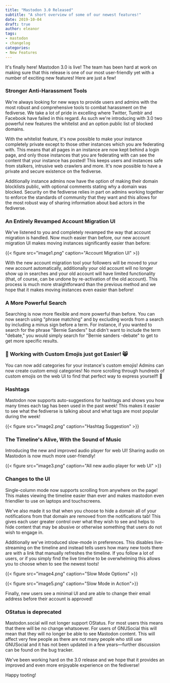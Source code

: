```yaml
---
title: "Mastodon 3.0 Released"
subtitle: "A short overview of some of our newest features!"
date: 2019-10-04
draft: true
author: eleanor
tags:
- mastodon
- changelog
categories:
- New Features
---
```


It's finally here! Mastodon 3.0 is live! The team has been hard at work on making sure that this release is one of our most user-friendly yet with a number of exciting new features! Here are just a few!<!--more-->

### Stronger Anti-Harassment Tools

We're always looking for new ways to provide users and admins with the most robust and comprehensive tools to combat harassment on the fediverse. We take a lot of pride in  excelling where Twitter, Tumblr and Facebook have failed in this regard. As such we're introducing with 3.0 two powerful new features the whitelist and an option public list of blocked domains.

With the whitelist feature, it's now possible to make your instance completely private except to those other instances which you are federating with. This means that all pages in an instance are now kept behind a login page, and only those instances that you are federating with can see the content that your instance has posted! This keeps users and instances safe from stalkers, intrusive web crawlers and more. It's now possible to have a private and secure existence on the fediverse.

Additionally instance admins now have the option of making their domain blocklists public, with optional comments stating why a domain was blocked. Security on the fediverse relies in part on admins working together to enforce the standards of community that they want and this allows for the most robust way of sharing information about bad actors in the fediverse.

### An Entirely Revamped Account Migration UI

We've listened to you and completely revamped the way that account migration is handled. Now much easier than before, our new account migration UI makes moving instances significantly easier than before:

{{< figure src="image1.png" caption="Account Migration UI" >}}

With the new account migration tool your followers will be moved to your new account automatically, additionally your old account will no longer show up in searches and your old account will have limited functionality (that, of course, can be undone by re-activation of the old account). This process is much more straightforward than the previous method and we hope that it makes moving instances even easier than before!

### A More Powerful Search

Searching is now more flexible and more powerful than before. You can now search using "phrase matching" and by excluding words from a search by including a minus sign before a term. For instance, if you wanted to search for the phrase "Bernie Sanders" but didn't want to include the term "debate," you would simply search for "Bernie sanders -debate" to get to get more specific results.

### 💁 Working with Custom Emojis just got Easier! 😸

You can now add categories for your instance's custom emojis! Admins can now create custom emoji categories! No more scrolling through hundreds of custom emojis on the web UI to find that perfect way to express yourself! 🐣

### Hashtags

Mastodon now supports auto-suggestions for hashtags and shows you how many times each tag has been used in the past week! This makes it easier to see what the fediverse is talking about and what tags are most popular during the week!

{{< figure src="image2.png" caption="Hashtag Suggestion" >}}

### The Timeline's Alive, With the Sound of Music

Introducing the new and improved audio player for web UI! Sharing audio on Mastodon is now much more user-friendly!

{{< figure src="image3.png" caption="All new audio player for web UI" >}}

### Changes to the UI

Single-column mode now supports scrolling from anywhere on the page! This makes viewing the timeline easier than ever and makes mastodon even friendlier to use on laptops and touchscreens.

We've also made it so that when you choose to hide a domain all of your notifications from that domain are removed from the notifications tab! This gives each user greater control over what they wish to see and helps to hide content that may be abusive or otherwise something that users do not wish to engage in.

Additionally we've introduced slow-mode in preferences. This disables live-streaming on the timeline and instead tells users how many new toots there are with a link that manually refreshes the timeline. If you follow a lot of users, or if you simply find the live timeline to be overwhelming this allows you to choose when to see the newest toots!

{{< figure src="image4.png" caption="Slow Mode Options" >}}

{{< figure src="image5.png" caption="Slow Mode in Action">}}

Finally, new users see a minimal UI and are able to change their email address before their account is approved!

### OStatus is deprecated

Mastodon.social will not longer support OStatus. For most users this means that there will be no change whatsoever. For users of GNUSocial this will mean that they will no longer be able to see Mastodon content. This will affect very few people as there are not many people who still use GNUSocial and it has not been updated in a few years—further discussion can be found on the bug tracker.

We've been working hard on the 3.0 release and we hope that it provides an improved and even more enjoyable experience on the fediverse!

Happy tooting!
